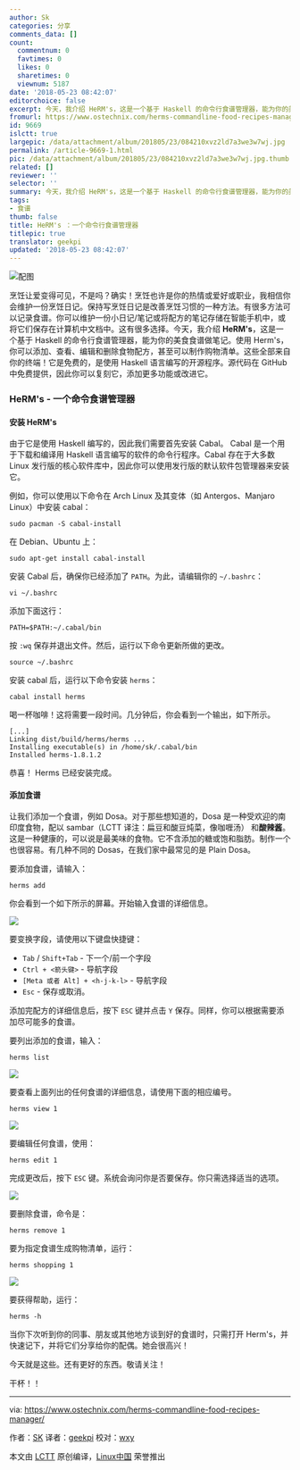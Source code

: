 ```yaml
---
author: Sk
categories: 分享
comments_data: []
count:
  commentnum: 0
  favtimes: 0
  likes: 0
  sharetimes: 0
  viewnum: 5187
date: '2018-05-23 08:42:07'
editorchoice: false
excerpt: 今天，我介绍 HeRM's，这是一个基于 Haskell 的命令行食谱管理器，能为你的美食食谱做笔记。
fromurl: https://www.ostechnix.com/herms-commandline-food-recipes-manager/
id: 9669
islctt: true
largepic: /data/attachment/album/201805/23/084210xvz2ld7a3we3w7wj.jpg
permalink: /article-9669-1.html
pic: /data/attachment/album/201805/23/084210xvz2ld7a3we3w7wj.jpg.thumb.jpg
related: []
reviewer: ''
selector: ''
summary: 今天，我介绍 HeRM's，这是一个基于 Haskell 的命令行食谱管理器，能为你的美食食谱做笔记。
tags:
- 食谱
thumb: false
title: HeRM's ：一个命令行食谱管理器
titlepic: true
translator: geekpi
updated: '2018-05-23 08:42:07'
---
```


![配图](/data/attachment/album/201805/23/084210xvz2ld7a3we3w7wj.jpg)


烹饪让爱变得可见，不是吗？确实！烹饪也许是你的热情或爱好或职业，我相信你会维护一份烹饪日记。保持写烹饪日记是改善烹饪习惯的一种方法。有很多方法可以记录食谱。你可以维护一份小日记/笔记或将配方的笔记存储在智能手机中，或将它们保存在计算机中文档中。这有很多选择。今天，我介绍 **HeRM's**，这是一个基于 Haskell 的命令行食谱管理器，能为你的美食食谱做笔记。使用 Herm's，你可以添加、查看、编辑和删除食物配方，甚至可以制作购物清单。这些全部来自你的终端！它是免费的，是使用 Haskell 语言编写的开源程序。源代码在 GitHub 中免费提供，因此你可以复刻它，添加更多功能或改进它。


### HeRM's - 一个命令食谱管理器


#### 安装 HeRM's


由于它是使用 Haskell 编写的，因此我们需要首先安装 Cabal。 Cabal 是一个用于下载和编译用 Haskell 语言编写的软件的命令行程序。Cabal 存在于大多数 Linux 发行版的核心软件库中，因此你可以使用发行版的默认软件包管理器来安装它。


例如，你可以使用以下命令在 Arch Linux 及其变体（如 Antergos、Manjaro Linux）中安装 cabal：



```
sudo pacman -S cabal-install

```

在 Debian、Ubuntu 上：



```
sudo apt-get install cabal-install

```

安装 Cabal 后，确保你已经添加了 `PATH`。为此，请编辑你的 `~/.bashrc`：



```
vi ~/.bashrc

```

添加下面这行：



```
PATH=$PATH:~/.cabal/bin

```

按 `:wq` 保存并退出文件。然后，运行以下命令更新所做的更改。



```
source ~/.bashrc

```

安装 cabal 后，运行以下命令安装 `herms`：



```
cabal install herms

```

喝一杯咖啡！这将需要一段时间。几分钟后，你会看到一个输出，如下所示。



```
[...]
Linking dist/build/herms/herms ...
Installing executable(s) in /home/sk/.cabal/bin
Installed herms-1.8.1.2

```

恭喜！ Herms 已经安装完成。


#### 添加食谱


让我们添加一个食谱，例如 Dosa。对于那些想知道的，Dosa 是一种受欢迎的南印度食物，配以 sambar（LCTT 译注：扁豆和酸豆炖菜，像咖喱汤） 和**酸辣酱**。这是一种健康的，可以说是最美味的食物。它不含添加的糖或饱和脂肪。制作一个也很容易。有几种不同的 Dosas，在我们家中最常见的是 Plain Dosa。


要添加食谱，请输入：



```
herms add

```

你会看到一个如下所示的屏幕。开始输入食谱的详细信息。


![](/data/attachment/album/201805/23/084213ws2tqr4qyqqty2yt.png)


要变换字段，请使用以下键盘快捷键：


* `Tab` / `Shift+Tab` - 下一个/前一个字段
* `Ctrl + <箭头键>` - 导航字段
* `[Meta 或者 Alt] + <h-j-k-l>` - 导航字段
* `Esc` - 保存或取消。


添加完配方的详细信息后，按下 `ESC` 键并点击 `Y` 保存。同样，你可以根据需要添加尽可能多的食谱。


要列出添加的食谱，输入：



```
herms list

```

![](/data/attachment/album/201805/23/084215eywc49bd6nyssb22.png)


要查看上面列出的任何食谱的详细信息，请使用下面的相应编号。



```
herms view 1

```

![](/data/attachment/album/201805/23/084216tlmkgmkpgk5blvwl.png)


要编辑任何食谱，使用：



```
herms edit 1

```

完成更改后，按下 `ESC` 键。系统会询问你是否要保存。你只需选择适当的选项。


![](/data/attachment/album/201805/23/084218eic6r18kutkkykz2.png)


要删除食谱，命令是：



```
herms remove 1

```

要为指定食谱生成购物清单，运行：



```
herms shopping 1

```

![](/data/attachment/album/201805/23/084221b1nz2hzn3jjvkgeo.png)


要获得帮助，运行：



```
herms -h

```

当你下次听到你的同事、朋友或其他地方谈到好的食谱时，只需打开 Herm's，并快速记下，并将它们分享给你的配偶。她会很高兴！


今天就是这些。还有更好的东西。敬请关注！


干杯！！




---


via: <https://www.ostechnix.com/herms-commandline-food-recipes-manager/>


作者：[SK](https://www.ostechnix.com) 译者：[geekpi](https://github.com/geekpi) 校对：[wxy](https://github.com/wxy)


本文由 [LCTT](https://github.com/LCTT/TranslateProject) 原创编译，[Linux中国](https://linux.cn/) 荣誉推出